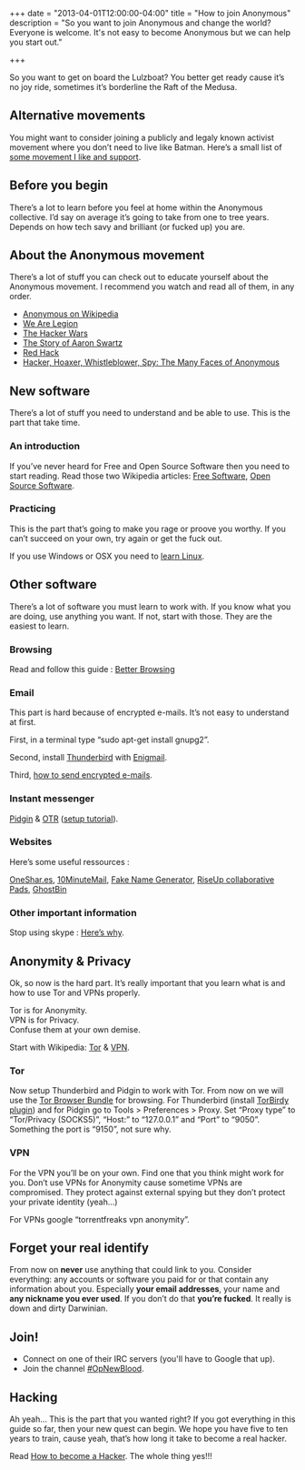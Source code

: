 +++
date = "2013-04-01T12:00:00-04:00"
title = "How to join Anonymous"
description = "So you want to join Anonymous and change the world? Everyone is welcome. It's not easy to become Anonymous but we can help you start out."

+++

So you want to get on board the Lulzboat? You better get ready cause it’s no joy ride, sometimes it’s borderline the Raft of the Medusa.

## Alternative movements

You might want to consider joining a publicly and legaly known activist movement where you don’t need to live like Batman. Here’s a small list of [some movement I like and support](https://twitter.com/SageHack/lists/activist-collectives/members).

## Before you begin

There’s a lot to learn before you feel at home within the Anonymous collective. I’d say on average it’s going to take from one to tree years. Depends on how tech savy and brilliant (or fucked up) you are.

## About the Anonymous movement

There’s a lot of stuff you can check out to educate yourself about the Anonymous movement. I recommend you watch and read all of them, in any order.

*   [Anonymous on Wikipedia](https://en.wikipedia.org/wiki/Anonymous_(group))
*   [We Are Legion](http://wearelegionthedocumentary.com/)
*   [The Hacker Wars](https://www.youtube.com/watch?v=ku9edEKvGuY)
*   [The Story of Aaron Swartz](https://www.youtube.com/watch?v=gpvcc9C8SbM)
*   [Red Hack](https://www.youtube.com/watch?v=nf-24WuN--Y)
*   [Hacker, Hoaxer, Whistleblower, Spy: The Many Faces of Anonymous](http://www.theguardian.com/books/2014/nov/19/hacker-hoaxer-whistleblower-spy-many-faces-anonymous-gabriella-coleman-review)

## New software

There’s a lot of stuff you need to understand and be able to use. This is the part that take time.

### An introduction

If you’ve never heard for Free and Open Source Software then you need to start reading. Read those two Wikipedia articles: [Free Software](https://en.wikipedia.org/wiki/Free_software), [Open Source Software](https://en.wikipedia.org/wiki/Open-source_software).

### Practicing

This is the part that’s going to make you rage or proove you worthy. If you can’t succeed on your own, try again or get the fuck out.

If you use Windows or OSX you need to [learn Linux](/learn-linux/).

## Other software

There’s a lot of software you must learn to work with. If you know what you are doing, use anything you want. If not, start with those. They are the easiest to learn.

### Browsing

Read and follow this guide : [Better Browsing](https://help.riseup.net/en/better-web-browsing)

### Email

This part is hard because of encrypted e-mails. It’s not easy to understand at first.

First, in a terminal type “sudo apt-get install gnupg2”.

Second, install [Thunderbird](https://www.mozilla.org/en-US/thunderbird/) with [Enigmail](https://www.enigmail.net/home/index.php).

Third, [how to send encrypted e-mails](http://thehackernews.com/2014/01/PGP-encryption-Thunderbird-Enigmail_12.html).

### Instant messenger

[Pidgin](https://pidgin.im/) & [OTR](https://otr.cypherpunks.ca/) ([setup tutorial](https://www.cyberguerrilla.org/blog/?p=17932)).

### Websites

Here’s some useful ressources :

[OneShar.es](https://oneshar.es/), [10MinuteMail](http://10minutemail.com/), [Fake Name Generator](http://www.fakenamegenerator.com/), [RiseUp collaborative Pads](https://pad.riseup.net/), [GhostBin](https://pad.riseup.net/)

### Other important information

Stop using skype : [Here’s why](https://we.riseup.net/riseuphelp+en/skype).

## Anonymity & Privacy

Ok, so now is the hard part. It’s really important that you learn what is and how to use Tor and VPNs properly.

Tor is for Anonymity.  
VPN is for Privacy.  
Confuse them at your own demise.

Start with Wikipedia: [Tor](https://en.wikipedia.org/wiki/Tor_(anonymity_network)) & [VPN](https://en.wikipedia.org/wiki/Virtual_private_network).

### Tor

Now setup Thunderbird and Pidgin to work with Tor. From now on we will use the [Tor Browser Bundle](https://www.torproject.org/projects/torbrowser.html.en) for browsing. For Thunderbird (install [TorBirdy plugin](https://addons.mozilla.org/en-US/thunderbird/addon/torbirdy/)) and for Pidgin go to Tools > Preferences > Proxy. Set “Proxy type” to “Tor/Privacy (SOCKS5)”, “Host:” to “127.0.0.1” and “Port” to “9050”. Something the port is “9150”, not sure why.

### VPN

For the VPN you’ll be on your own. Find one that you think might work for you. Don’t use VPNs for Anonymity cause sometime VPNs are compromised. They protect against external spying but they don’t protect your private identity (yeah…)

For VPNs google “torrentfreaks vpn anonymity”.

## Forget your real identify

From now on **never** use anything that could link to you. Consider everything: any accounts or software you paid for or that contain any information about you. Especially **your email addresses**, your name and **any nickname you ever used**. If you don’t do that **you’re fucked**. It really is down and dirty Darwinian.

## Join!

*   Connect on one of their IRC servers (you'll have to Google that up).
*   Join the channel [#OpNewBlood](https://twitter.com/search?q=%23OpNewBlood).

## Hacking

Ah yeah… This is the part that you wanted right? If you got everything in this guide so far, then your new quest can begin. We hope you have five to ten years to train, cause yeah, that’s how long it take to become a real hacker.

Read [How to become a Hacker](/become-a-hacker). The whole thing yes!!!